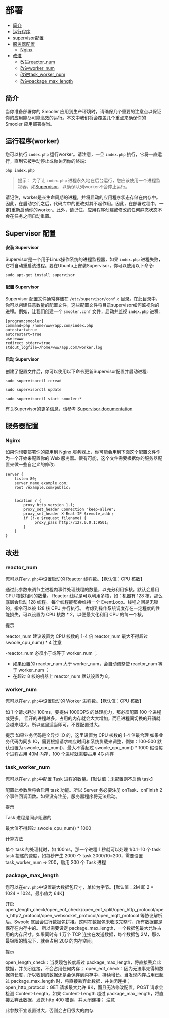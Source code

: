 # 部署

- [简介](#introduction)
- [运行程序](#running-worker)
- [supervisor配置](#supervisor-configuration)
- [服务器配置](#server-configuration)
    - [Nginx](#nginx)
- [改进](#optimization)
    - [改进reactor_num](#reactor_num-optimization)
    - [改进worker_num](#worker_num-configuration-loading)
    - [改进task_worker_num](#task_worker_num-route-loading)
	- [改进package_max_length](#package_max_length-view-loading)

<a name="introduction"></a>
## 简介

当你准备部署你的 Smooler 应用到生产环境时，请确保几个重要的注意点以保证你的应用能尽可能高效的运行。本文中我们将会覆盖几个重点来确保你的 Smooler 应用部署得当。


## 运行程序(worker)

您可以执行 `index.php`  运行worker。请注意，一旦 `index.php` 执行，它将一直运行，直到它被手动停止或你关闭你的终端:

    php index.php

> 提示： 为了让 `index.php` 进程永久地在后台运行，您应该使用一个进程监视器，如[Supervisor](#supervisor-configuration)，以确保队列worker不会停止运行。

请记住，worker是长生命周期的进程，并将启动的应用程序状态存储在内存中。因此，在启动它们之后，代码库中的更改对其不起作用。因此，在部署过程中，一定[重新启动你的worker。此外，请记住，应用程序创建或修改的任何静态状态不会在任务之间自动重置。


<a name="supervisor-configuration"></a>
## Supervisor 配置

#### 安装 Supervisor

Supervisor是一个用于Linux操作系统的进程监视器，如果 `index.php` 进程失败，它将自动重启该进程。要在Ubuntu上安装Supervisor，你可以使用以下命令:

    sudo apt-get install supervisor

#### 配置 Supervisor

Supervisor 配置文件通常存储在 `/etc/supervisor/conf.d` 目录。在此目录中，你可以创建任意数量的配置文件，这些配置文件将目录supervisor如何监视你的进程。例如，让我们创建一个 `smooler.conf` 文件，启动并监视 `index.php` 进程:

    [program:smooler]
    command=php /home/www/app.com/index.php
    autostart=true
    autorestart=true
    user=www
    redirect_stderr=true
    stdout_logfile=/home/www/app.com/worker.log

#### 启动 Supervisor

创建了配置文件后，你可以使用以下命令更新Supervisor配置并启动进程:

    sudo supervisorctl reread

    sudo supervisorctl update

    sudo supervisorctl start smooler:*

有关Supervisor的更多信息，请参考 [Supervisor documentation](http://supervisord.org/index.html)



<a name="server-configuration"></a>
## 服务器配置

<a name="nginx"></a>
### Nginx

如果你想要部署你的应用到 Nginx 服务器上，你可能会用到下面这个配置文件作为一个开始来配置你的 Web 服务器。很有可能，这个文件需要根据你的服务器配置来做一些自定义的修改:

    server {
        listen 80;
        server_name example.com;
        root /example.com/public;


        location / {
            proxy_http_version 1.1;
            proxy_set_header Connection "keep-alive";
            proxy_set_header X-Real-IP $remote_addr;
            if (!-e $request_filename) {
                 proxy_pass http://127.0.0.1:9501;
            }
        }
    }

<a name="optimization"></a>
## 改进

<a name="reactor_num-optimization"></a>
### reactor_num

您可以在`env.php`中设置启动的 Reactor 线程数。【默认值：CPU 核数】

通过此参数来调节主进程内事件处理线程的数量，以充分利用多核。默认会启用 CPU 核数相同的数量。
Reactor 线程是可以利用多核，如：机器有 128 核，那么底层会启动 128 线程。
每个线程能都会维持一个 EventLoop。线程之间是无锁的，指令可以被 128 核 CPU 并行执行。
考虑到操作系统调度存在一定程度的性能损失，可以设置为 CPU 核数 * 2，以便最大化利用 CPU 的每一个核。

提示

reactor_num 建议设置为 CPU 核数的 1-4 倍
reactor_num 最大不得超过 swoole_cpu_num() * 4
注意

-reactor_num 必须小于或等于 worker_num ；
- 如果设置的 reactor_num 大于 worker_num，会自动调整使 reactor_num 等于 worker_num ；
- 在超过 8 核的机器上 reactor_num 默认设置为 8。


<a name="worker_num-optimization"></a>
### worker_num

您可以在`env.php`中设置启动的 Worker 进程数。【默认值：CPU 核数】

如 1 个请求耗时 100ms，要提供 1000QPS 的处理能力，那必须配置 100 个进程或更多。
但开的进程越多，占用的内存就会大大增加，而且进程间切换的开销就会越来越大。所以这里适当即可。不要配置过大。

提示
如果业务代码是全异步 IO 的，这里设置为 CPU 核数的 1-4 倍最合理
如果业务代码为同步 IO，需要根据请求响应时间和系统负载来调整，例如：100-500
默认设置为 swoole_cpu_num()，最大不得超过 swoole_cpu_num() * 1000
假设每个进程占用 40M 内存，100 个进程就需要占用 4G 内存



<a name="task_worker_num-optimization"></a>
### task_worker_num

您可以在`env.php`中配置 Task 进程的数量。【默认值：未配置则不启动 task】

配置此参数后将会启用 task 功能。所以 Server 务必要注册 onTask、onFinish 2 个事件回调函数。如果没有注册，服务器程序将无法启动。

提示

Task 进程是同步阻塞的

最大值不得超过 swoole_cpu_num() * 1000

计算方法

单个 task 的处理耗时，如 100ms，那一个进程 1 秒就可以处理 1/0.1=10 个 task
task 投递的速度，如每秒产生 2000 个 task
2000/10=200，需要设置 task_worker_num => 200，启用 200 个 Task 进程

<a name="package_max_length-optimization"></a>
### package_max_length

您可以在`env.php`中设置最大数据包尺寸，单位为字节。【默认值：2M 即 2 * 1024 * 1024，最小值为 64K】

开启 open_length_check/open_eof_check/open_eof_split/open_http_protocol/open_http2_protocol/open_websocket_protocol/open_mqtt_protocol 等协议解析后。Swoole 底层会进行数据包拼接。这时在数据包未收取完整时，所有数据都是保存在内存中的。
所以需要设定 package_max_length，一个数据包最大允许占用的内存尺寸。如果同时有 1 万个 TCP 连接在发送数据，每个数据包 2M，那么最极限的情况下，就会占用 20G 的内存空间。

提示

open_length_check：当发现包长度超过 package_max_length，将直接丢弃此数据，并关闭连接，不会占用任何内存；
open_eof_check：因为无法事先得知数据包长度，所以收到的数据还是会保存到内存中，持续增长。当发现内存占用已超过 package_max_length 时，将直接丢弃此数据，并关闭连接；
open_http_protocol：GET 请求最大允许 8K，而且无法修改配置。POST 请求会检测 Content-Length，如果 Content-Length 超过 package_max_length，将直接丢弃此数据，发送 http 400 错误，并关闭连接；
注意

此参数不宜设置过大，否则会占用很大的内存
